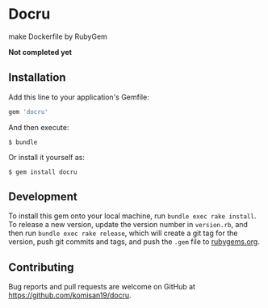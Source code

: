 # Docru

make Dockerfile by RubyGem

**Not completed yet**

## Installation

Add this line to your application's Gemfile:

```ruby
gem 'docru'
```

And then execute:

    $ bundle

Or install it yourself as:

    $ gem install docru

## Development

To install this gem onto your local machine, run `bundle exec rake install`. To release a new version, update the version number in `version.rb`, and then run `bundle exec rake release`, which will create a git tag for the version, push git commits and tags, and push the `.gem` file to [rubygems.org](https://rubygems.org).

## Contributing

Bug reports and pull requests are welcome on GitHub at https://github.com/komisan19/docru.
